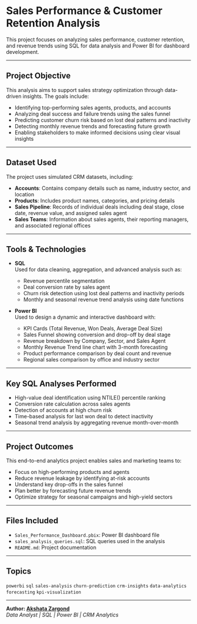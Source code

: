 # Sales Performance & Customer Retention Analysis

This project focuses on analyzing sales performance, customer retention, and revenue trends using SQL for data analysis and Power BI for dashboard development.

---

## Project Objective

This analysis aims to support sales strategy optimization through data-driven insights. The goals include:

- Identifying top-performing sales agents, products, and accounts
- Analyzing deal success and failure trends using the sales funnel
- Predicting customer churn risk based on lost deal patterns and inactivity
- Detecting monthly revenue trends and forecasting future growth
- Enabling stakeholders to make informed decisions using clear visual insights

---

## Dataset Used

The project uses simulated CRM datasets, including:

- **Accounts**: Contains company details such as name, industry sector, and location  
- **Products**: Includes product names, categories, and pricing details  
- **Sales Pipeline**: Records of individual deals including deal stage, close date, revenue value, and assigned sales agent  
- **Sales Teams**: Information about sales agents, their reporting managers, and associated regional offices  

---

## Tools & Technologies

- **SQL**  
  Used for data cleaning, aggregation, and advanced analysis such as:
  - Revenue percentile segmentation
  - Deal conversion rate by sales agent
  - Churn risk detection using lost deal patterns and inactivity periods
  - Monthly and seasonal revenue trend analysis using date functions

- **Power BI**  
  Used to design a dynamic and interactive dashboard with:
  - KPI Cards (Total Revenue, Won Deals, Average Deal Size)
  - Sales Funnel showing conversion and drop-off by deal stage
  - Revenue breakdown by Company, Sector, and Sales Agent
  - Monthly Revenue Trend line chart with 3-month forecasting
  - Product performance comparison by deal count and revenue
  - Regional sales comparison by office and industry sector

---

## Key SQL Analyses Performed

- High-value deal identification using NTILE() percentile ranking
- Conversion rate calculation across sales agents
- Detection of accounts at high churn risk
- Time-based analysis for last won deal to detect inactivity
- Seasonal trend analysis by aggregating revenue month-over-month

---

## Project Outcomes

This end-to-end analytics project enables sales and marketing teams to:

- Focus on high-performing products and agents
- Reduce revenue leakage by identifying at-risk accounts
- Understand key drop-offs in the sales funnel
- Plan better by forecasting future revenue trends
- Optimize strategy for seasonal campaigns and high-yield sectors

---

## Files Included

- `Sales_Performance_Dashboard.pbix`: Power BI dashboard file  
- `sales_analysis_queries.sql`: SQL queries used in the analysis  
- `README.md`: Project documentation  

---

## Topics

`powerbi` `sql` `sales-analysis` `churn-prediction` `crm-insights` `data-analytics` `forecasting` `kpi-visualization`

---

**Author: [Akshata Zargond](https://github.com/Akshatazargond)**  
_Data Analyst | SQL | Power BI | CRM Analytics_

